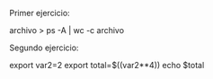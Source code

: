 Primer ejercicio:

archivo > ps -A | wc -c archivo


Segundo ejercicio:

export var2=2
export total=$((var2**4))
echo $total
